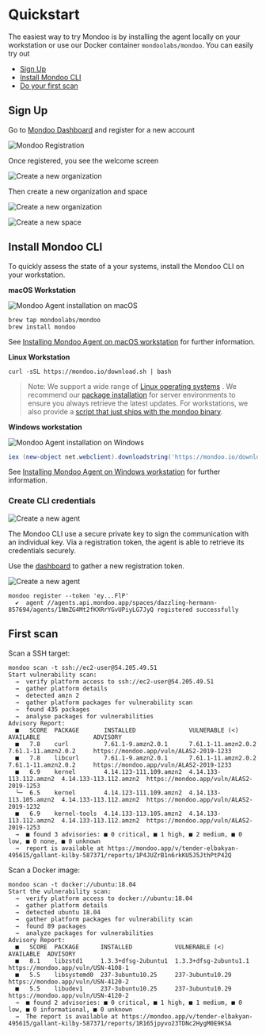 # Quickstart

The easiest way to try Mondoo is by installing the agent locally on your workstation or use our  Docker container `mondoolabs/mondoo`. You can easily try out

* [Sign Up](#sign-up)
* [Install Mondoo CLI](#install-mondoo-cli)
* [Do your first scan](#first-scan)

## Sign Up

Go to [Mondoo Dashboard](https://mondoo.app) and register for a new account

![Mondoo Registration](./register.png)

Once registered, you see the welcome screen

![Create a new organization](./welcome.png)

Then create a new organization and space

![Create a new organization](./createorganization.png)

![Create a new space](./createspace.png)

## Install Mondoo CLI

To quickly assess the state of a your systems, install the Mondoo CLI on your workstation.

**macOS Workstation**

![Mondoo Agent installation on macOS](./static/videos/mondoo-setup-macos.gif)

```
brew tap mondoolabs/mondoo
brew install mondoo
```

See [Installing Mondoo Agent on macOS workstation](../installation/macos.md) for further information.

**Linux Workstation**

```
curl -sSL https://mondoo.io/download.sh | bash
```

> Note: We support a wide range of [Linux operating systems](../installation) . We recommend our [package installation](../installation/bash.md#installing-mondoo-agent-via-bash-script) for server environments to ensure you always retrieve the latest updates. For workstations, we also provide a [script that just ships with the mondoo binary](../installation/binaries.md).

**Windows workstation**

![Mondoo Agent installation on Windows](../assets/windows_mondoo_install.png)

```powershell
iex (new-object net.webclient).downloadstring('https://mondoo.io/download.ps1')
```
See [Installing Mondoo Agent on Windows workstation](../installation/windows.md) for further information.

### Create CLI credentials

![Create a new agent](../assets/quickstart/spacedashboard.png)

The Mondoo CLI use a secure private key to sign the communication with an individual key. Via a registration token, the agent is able to retrieve its credentials securely.

Use the [dashboard](../installation/registration.md#agent-registration) to gather a new registration token.

![Create a new agent](../quickstart/addagent.png)


```
mondoo register --token 'ey...FlP'
  ✔  agent //agents.api.mondoo.app/spaces/dazzling-hermann-857694/agents/1NmZG4Mt2fKXRrYGvUPiyLG7JyQ registered successfully
```

## First scan

Scan a SSH target:

```
mondoo scan -t ssh://ec2-user@54.205.49.51
Start vulnerability scan:
  →  verify platform access to ssh://ec2-user@54.205.49.51
  →  gather platform details
  →  detected amzn 2
  →  gather platform packages for vulnerability scan
  →  found 435 packages
  →  analyse packages for vulnerabilities
Advisory Report:
  ■   SCORE  PACKAGE       INSTALLED               VULNERABLE (<)          AVAILABLE               ADVISORY
  ■   7.8    curl          7.61.1-9.amzn2.0.1      7.61.1-11.amzn2.0.2     7.61.1-11.amzn2.0.2     https://mondoo.app/vuln/ALAS2-2019-1233
  ■   7.8    libcurl       7.61.1-9.amzn2.0.1      7.61.1-11.amzn2.0.2     7.61.1-11.amzn2.0.2     https://mondoo.app/vuln/ALAS2-2019-1233
  ■   6.9    kernel        4.14.123-111.109.amzn2  4.14.133-113.112.amzn2  4.14.133-113.112.amzn2  https://mondoo.app/vuln/ALAS2-2019-1253
  ╰─  6.5    kernel        4.14.123-111.109.amzn2  4.14.133-113.105.amzn2  4.14.133-113.112.amzn2  https://mondoo.app/vuln/ALAS2-2019-1232
  ■   6.9    kernel-tools  4.14.133-113.105.amzn2  4.14.133-113.112.amzn2  4.14.133-113.112.amzn2  https://mondoo.app/vuln/ALAS2-2019-1253
  →  ■ found 3 advisories: ■ 0 critical, ■ 1 high, ■ 2 medium, ■ 0 low, ■ 0 none, ■ 0 unknown
  →  report is available at https://mondoo.app/v/tender-elbakyan-495615/gallant-kilby-587371/reports/1P4JUZrB1n6rkKU5J5JthPtP42Q
  ```

Scan a Docker image:

```
mondoo scan -t docker://ubuntu:18.04
Start the vulnerability scan:
  →  verify platform access to docker://ubuntu:18.04
  →  gather platform details
  →  detected ubuntu 18.04
  →  gather platform packages for vulnerability scan
  →  found 89 packages
  →  analyze packages for vulnerabilities
Advisory Report:
  ■   SCORE  PACKAGE      INSTALLED            VULNERABLE (<)         AVAILABLE  ADVISORY
  ■   8.1    libzstd1     1.3.3+dfsg-2ubuntu1  1.3.3+dfsg-2ubuntu1.1             https://mondoo.app/vuln/USN-4108-1
  ■   5.5    libsystemd0  237-3ubuntu10.25     237-3ubuntu10.29                  https://mondoo.app/vuln/USN-4120-2
  ■   5.5    libudev1     237-3ubuntu10.25     237-3ubuntu10.29                  https://mondoo.app/vuln/USN-4120-2
  →  ■ found 2 advisories: ■ 0 critical, ■ 1 high, ■ 1 medium, ■ 0 low, ■ 0 informational, ■ 0 unknown
  →  The report is available at https://mondoo.app/v/tender-elbakyan-495615/gallant-kilby-587371/reports/1R165jpyvo23TDNc2HygM0E9KSA

```